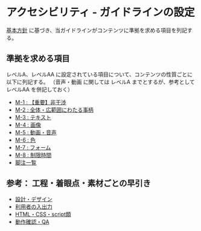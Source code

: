 # アクセシビリティ - ガイドラインの設定

[基本方針](./10_policy.md) に基づき、当ガイドラインがコンテンツに準拠を求める項目を列記する。

## 準拠を求める項目

レベルA、レベルAA に設定されている項目について、コンテンツの性質ごとに以下に列記する。
（音声・動画 に関しては レベルA までとするが、参考として レベルAA を併記しておく）

* [M-1 : 【重要】非干渉](./wcag2.0/10_non-interference.md)
* [M-2 : 全体・広範囲にわたる事柄](./wcag2.0/20_basic.md)
* [M-3 : テキスト](./wcag2.0/30_text.md)
* [M-4 : 画像](./wcag2.0/40_image.md)
* [M-5 : 動画・音声](./wcag2.0/50_multimedia.md)
* [M-6 : 色](./wcag2.0/60_color.md)
* [M-7 : フォーム](./wcag2.0/70_form.md)
* [M-8 : 制限時間](./wcag2.0/80_time-limit.md)
* [脚注一覧](./wcag2.0/99_footnote.md)


## 参考： 工程・着眼点・素材ごとの早引き

* [設計・デザイン](./wcag2.0/lookup/30_design.md)
* [利用者の入出力](./wcag2.0/lookup/10_input-output.md)
* [HTML・CSS・script類](./wcag2.0/lookup/50_code.md)
* [動作確認・QA](./wcag2.0/lookup/90_qa.md)

